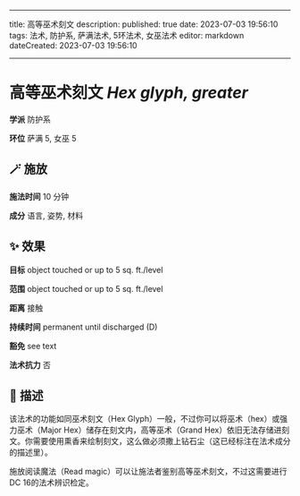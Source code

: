 
---
title: 高等巫术刻文
description: 
published: true
date: 2023-07-03 19:56:10
tags: 法术, 防护系, 萨满法术, 5环法术, 女巫法术
editor: markdown
dateCreated: 2023-07-03 19:56:10

---

# **高等巫术刻文** *Hex glyph, greater*

**学派** 防护系 

**环位** 萨满 5, 女巫 5

## 🪄 施放

**施法时间** 10 分钟

**成分** 语言, 姿势, 材料

## ✨ 效果 

**目标** object touched or up to 5 sq. ft./level 

**范围** object touched or up to 5 sq. ft./level

**距离** 接触  

**持续时间** permanent until discharged (D) 

**豁免** see text

**法术抗力** 否

## 📖 描述

该法术的功能如同巫术刻文（Hex Glyph）一般，不过你可以将巫术（hex）或强力巫术（Major Hex）储存在刻文内，高等巫术（Grand Hex）依旧无法存储进刻文。你需要使用熏香来绘制刻文，这么做必须撒上钻石尘（这已经标注在法术成分的描述里）。

施放阅读魔法（Read magic）可以让施法者鉴别高等巫术刻文，不过这需要进行DC 16的法术辨识检定。
    